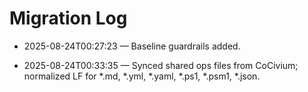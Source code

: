 # Migration Log

- 2025-08-24T00:27:23 — Baseline guardrails added.


- 2025-08-24T00:33:35 — Synced shared ops files from CoCivium; normalized LF for *.md, *.yml, *.yaml, *.ps1, *.psm1, *.json.
